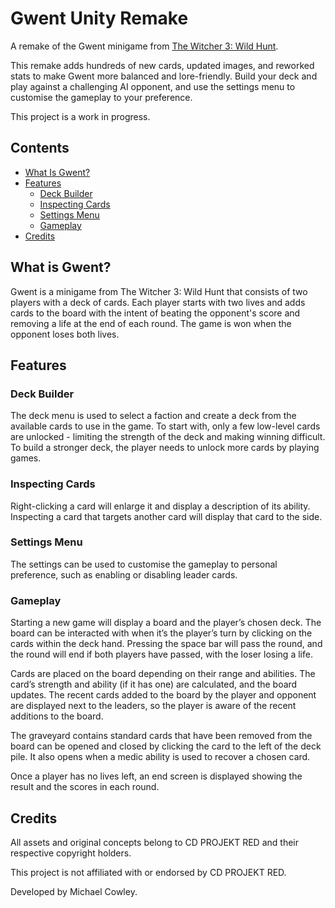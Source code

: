 # Gwent Unity Remake

A remake of the Gwent minigame from [The Witcher 3: Wild Hunt](https://www.thewitcher.com/us/en/witcher3).

This remake adds hundreds of new cards, updated images, and reworked stats to make Gwent more balanced and lore-friendly. Build your deck and play against a challenging AI opponent, and use the settings menu to customise the gameplay to your preference.

This project is a work in progress.

## Contents
- [What Is Gwent?](#what-is-gwent)
- [Features](#features)
  - [Deck Builder](#deck-builder)
  - [Inspecting Cards](#inspecting-cards)
  - [Settings Menu](#settings-menu)
  - [Gameplay](#gameplay)
- [Credits](#credits)

## What is Gwent?
Gwent is a minigame from The Witcher 3: Wild Hunt that consists of two players with a deck of cards. Each player starts with two lives and adds cards to the board with the intent of beating the opponent's score and removing a life at the end of each round. The game is won when the opponent loses both lives.

## Features

### Deck Builder
The deck menu is used to select a faction and create a deck from the available cards to use in the game. To start with, only a few low-level cards are unlocked - limiting the strength of the deck and making winning difficult. To build a stronger deck, the player needs to unlock more cards by playing games.

### Inspecting Cards
Right-clicking a card will enlarge it and display a description of its ability. Inspecting a card that targets another card will display that card to the side.

### Settings Menu
The settings can be used to customise the gameplay to personal preference, such as enabling or disabling leader cards.

### Gameplay
Starting a new game will display a board and the player’s chosen deck. The board can be interacted with when it’s the player’s turn by clicking on the cards within the deck hand. Pressing the space bar will pass the round, and the round will end if both players have passed, with the loser losing a life.

Cards are placed on the board depending on their range and abilities. The card’s strength and ability (if it has one) are calculated, and the board updates. The recent cards added to the board by the player and opponent are displayed next to the leaders, so the player is aware of the recent additions to the board.

The graveyard contains standard cards that have been removed from the board can be opened and closed by clicking the card to the left of the deck pile. It also opens when a medic ability is used to recover a chosen card.

Once a player has no lives left, an end screen is displayed showing the result and the scores in each round.

## Credits
All assets and original concepts belong to CD PROJEKT RED and their respective copyright holders.

This project is not affiliated with or endorsed by CD PROJEKT RED.

Developed by Michael Cowley.
